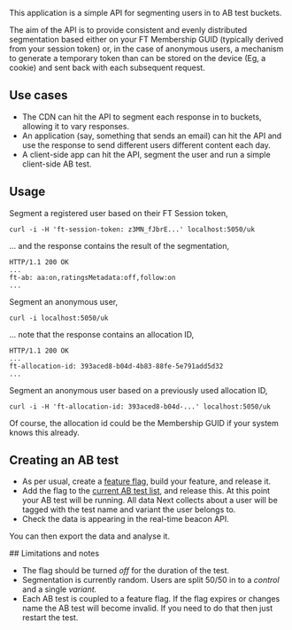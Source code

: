 
This application is a simple API for segmenting users in to AB test buckets. 

The aim of the API is to provide consistent and evenly distributed segmentation
based either on your FT Membership GUID (typically derived from your session
token) or, in the case of anonymous users, a mechanism to generate a temporary
token than can be stored on the device (Eg, a cookie) and sent back with each
subsequent request.

## Use cases

- The CDN can hit the API to segment each response in to buckets, allowing it
to vary responses. 
- An application (say, something that sends an email) can hit the API and use
the response to send different users different content each day.
- A client-side app can hit the API, segment the user and run a simple
client-side AB test.

## Usage 

Segment a registered user based on their FT Session token,

	curl -i -H 'ft-session-token: z3MN_fJbrE...' localhost:5050/uk
	
... and the response contains the result of the segmentation,

	HTTP/1.1 200 OK
	...
	ft-ab: aa:on,ratingsMetadata:off,follow:on
	...

Segment an anonymous user,

	curl -i localhost:5050/uk

... note that the response contains an allocation ID,

	HTTP/1.1 200 OK
	...
	ft-allocation-id: 393aced8-b04d-4b83-88fe-5e791add5d32
	...

Segment an anonymous user based on a previously used allocation ID,

	curl -i -H 'ft-allocation-id: 393aced8-b04d-...' localhost:5050/uk

Of course, the allocation id could be the Membership GUID if your system knows
this already.

## Creating an AB test 

- As per usual, create a [feature
  flag](http://github.com/Financial-Times/next-feature-flags-api), build
  your feature, and release it.
- Add the flag to the [current AB test list](models/tests.js), and release
  this. At this point your AB test will be running. All data Next collects
  about a user will be tagged with the test name and variant the user belongs
  to.
- Check the data is appearing in the real-time beacon API.

You can then export the data and analyse it. 

## Limitations and notes

- The flag should be turned _off_ for the duration of the test.
- Segmentation is currently random. Users are split 50/50 in to a _control_ and
  a single _variant._
- Each AB test is coupled to a feature flag. If the flag expires or changes name the AB
  test will become invalid. If you need to do that then just restart the test.
